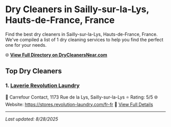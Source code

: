 # Dry Cleaners in Sailly-sur-la-Lys, Hauts-de-France, France

Find the best dry cleaners in Sailly-sur-la-Lys, Hauts-de-France, France. We've compiled a list of 1 dry cleaning services to help you find the perfect one for your needs.

🌐 **[View Full Directory on DryCleanersNear.com](https://drycleanersnear.com/city/France/Hauts-de-France/Sailly-sur-la-Lys)**

## Top Dry Cleaners

### 1. [Laverie Revolution Laundry](https://drycleanersnear.com/dryCleaner/68ae678bc95ff2c6096b14c2/laverie-revolution-laundry)
📍 Carrefour Contact, 1173 Rue de la Lys, Sailly-sur-la-Lys
⭐ Rating: 5/5
🌐 Website: https://stores.revolution-laundry.com/fr-fr
🔗 [View Full Details](https://drycleanersnear.com/dryCleaner/68ae678bc95ff2c6096b14c2/laverie-revolution-laundry)


---

*Last updated: 8/28/2025*
